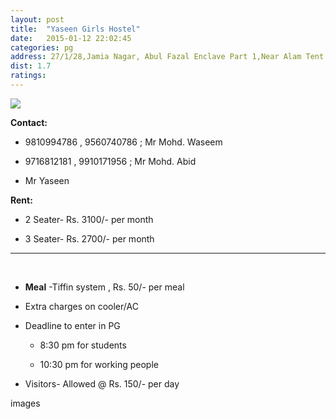 ```yaml
---
layout: post
title:  "Yaseen Girls Hostel"
date:   2015-01-12 22:02:45
categories: pg
address: 27/1/28,Jamia Nagar, Abul Fazal Enclave Part 1,Near Alam Tent House, New Delhi, Delhi 110025
dist: 1.7
ratings:
---
```


<a href="https://www.google.co.in/maps/place/Manha+Girl+Hostel/@28.562619,77.290531,17z/data=!3m1!4b1!4m2!3m1!1s0x390ce474c1388f19:0x4fce385ecea0557b?hl=en">
        <img src="https://maps.googleapis.com/maps/api/staticmap?visible=Jamia+Millia+Islamia&size=640x300&scale=2&maptype=roadmap&markers=%7Ccolor:red%7Clabel:Y%7C28.560543, 77.292872&markers=size:mid|color:green%7Clabel:FET%7C28.5606083,77.2790183&markers=size:mid|color:green%7Clabel:FET%7C28.561075,77.280960&path=color:0x0000ff|weight:3|28.561259, 77.279268|28.561580, 77.279719|28.561014, 77.279633|28.561071, 77.280448|28.561052, 77.281285|28.561014, 77.282229|28.561052, 77.283087|28.561429, 77.284032|28.561825, 77.284718|28.562013, 77.285684|28.562315, 77.286392|28.562296, 77.287186|28.562315, 77.288001|28.562390, 77.288774|28.562428, 77.289503|28.562541, 77.290276|28.562503, 77.290898|28.562541, 77.291499|28.562258, 77.291971|28.562051, 77.292400|28.561768, 77.292958|28.561655, 77.292486|28.561373, 77.292379|28.560996, 77.292593|28.560543, 77.292872">
</a>

**Contact:**

* 9810994786 , 9560740786 ; Mr Mohd. Waseem

* 9716812181 , 9910171956 ; Mr Mohd. Abid

* Mr Yaseen

**Rent:**

* 2 Seater- Rs. 3100/- per month

* 3 Seater- Rs. 2700/- per month


<hr><br>

*  **Meal** -Tiffin system , Rs. 50/- per meal

* Extra charges on cooler/AC

*  Deadline to enter in PG

    * 8:30 pm for students

    *  10:30 pm for working people

* Visitors- Allowed @ Rs. 150/- per day


images
